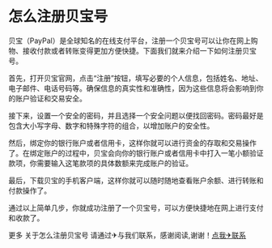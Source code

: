 # 怎么注册贝宝号

贝宝（PayPal）是全球知名的在线支付平台，注册一个贝宝号可以让你在网上购物、接收付款或者转账变得更加方便快捷。下面我们就来介绍一下如何注册贝宝号。

首先，打开贝宝官网，点击“注册”按钮，填写必要的个人信息，包括姓名、地址、电子邮件、电话号码等。确保信息的真实性和准确性，因为这些信息将会影响到你的账户验证和交易安全。

接下来，设置一个安全的密码，并且选择一个安全问题以便找回密码。密码最好是包含大小写字母、数字和特殊字符的组合，以增加账户的安全性。

然后，绑定你的银行账户或者信用卡，这样你就可以进行资金的存取和交易操作了。在绑定账户的过程中，贝宝会向你的银行账户或者信用卡中打入一笔小额验证款项，你需要输入这笔款项的具体数额来完成账户的验证。

最后，下载贝宝的手机客户端，这样你就可以随时随地查看账户余额、进行转账和付款操作了。

通过以上简单几步，你就成功注册了一个贝宝号，可以方便快捷地在网上进行支付和收款了。

更多 关于怎么注册贝宝号 请通过✈与我们联系，感谢阅读,谢谢！[点我✈联系](https://a.k02.cc)